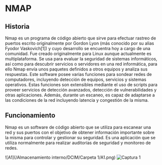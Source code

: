 # NMAP
## Historia
Nmap es un programa de código abierto que sirve para efectuar rastreo de puertos escrito originalmente por Gordon Lyon (más conocido por su alias Fyodor
Vaskovich[1]​) y cuyo desarrollo se encuentra hoy a cargo de una comunidad. Fue creado originalmente para Linux aunque actualmente es multiplataforma. 
Se usa para evaluar la seguridad de sistemas informáticos, así como para descubrir servicios o servidores en una red informática, para ello Nmap envía unos paquetes definidos 
a otros equipos y analiza sus respuestas.
Este software posee varias funciones para sondear redes de computadores, incluyendo detección de equipos, servicios y sistemas operativos. Estas funciones son extensibles mediante 
el uso de scripts para proveer servicios de detección avanzados, detección de vulnerabilidades y otras aplicaciones. Además, durante un escaneo, es capaz de adaptarse a las condiciones 
de la red incluyendo latencia y congestión de la misma.

## Funcionamiento 
Nmap es un software de código abierto que se utiliza para escanear
una red y sus puertos con el objetivo de obtener información importante sobre la misma para controlar y gestionar su seguridad. 
Es una aplicación que se utiliza normalmente para realizar auditorías de seguridad y monitoreo de redes.

![A1](/Almacenamiento interno/DCIM/Carpeta 1/A1.png)
![Captura 1](https://user-images.githubusercontent.com/101887562/188697933-cc320a74-cf45-4d54-b899-081fd1e23d6d.PNG)
